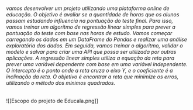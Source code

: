###### vamos desenvolver um projeto utilizando uma plataforma online de educação. O objetivo é avaliar se a quantidade de horas que os alunos passam estudando influencia na pontuação do teste final. Para isso, vamos treinar um algoritmo de regressão linear simples para prever a pontuação do teste com base nas horas de estudo. Vamos começar carregando os dados em um DataFrame do Pandas e realizar uma análise exploratória dos dados. Em seguida, vamos treinar o algoritmo, validar o modelo e salvar para criar uma API que possa ser utilizada por outras aplicações. A regressão linear simples utiliza a equação da reta para prever uma variável dependente com base em uma variável independente. O intercepto é o ponto onde a reta cruza o eixo Y, e o coeficiente é a inclinação da reta. O objetivo é encontrar a reta que minimize os erros, utilizando o método dos mínimos quadrados. ######

![[Escopo do projeto de EducaIa.png]]